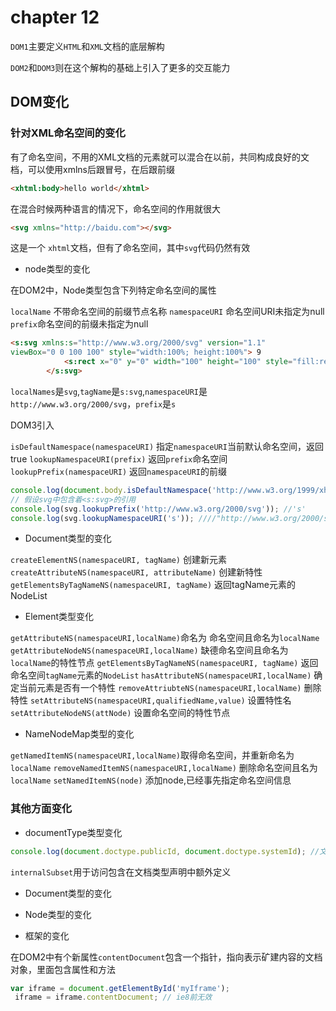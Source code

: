 # chapter 12

`DOM1`主要定义`HTML`和`XML`文档的底层解构

`DOM2`和`DOM3`则在这个解构的基础上引入了更多的交互能力

## DOM变化

### 针对XML命名空间的变化
有了命名空间，不用的XML文档的元素就可以混合在以前，共同构成良好的文档，可以使用xmlns后跟冒号，在后跟前缀

```html
<xhtml:body>hello world</xhtml>
```

在混合时候两种语言的情况下，命名空间的作用就很大

```html
<svg xmlns="http://baidu.com"></svg>
```
这是一个 `xhtml`文档，但有了命名空间，其中`svg`代码仍然有效

- node类型的变化

在DOM2中，Node类型包含下列特定命名空间的属性

`localName` 不带命名空间的前缀节点名称
`namespaceURI` 命名空间URI未指定为null
`prefix`命名空间的前缀未指定为null
```html
<s:svg xmlns:s="http://www.w3.org/2000/svg" version="1.1"
viewBox="0 0 100 100" style="width:100%; height:100%"> 9
            <s:rect x="0" y="0" width="100" height="100" style="fill:red"/>
        </s:svg>
```
`localNames`是`svg`,`tagName`是`s:svg`,`namespaceURI`是`http://www.w3.org/2000/svg`，`prefix`是`s`

DOM3引入


`isDefaultNamespace(namespaceURI)` 指定`namespaceURI`当前默认命名空间，返回true
`lookupNamespaceURI(prefix)` 返回`prefix`命名空间
`lookupPrefix(namespaceURI)` 返回`namespaceURI`的前缀

```js
console.log(document.body.isDefaultNamespace('http://www.w3.org/1999/xhtml')); //true
// 假设svg中包含着<s:svg>的引用
console.log(svg.lookupPrefix('http://www.w3.org/2000/svg')); //'s' 
console.log(svg.lookupNamespaceURI('s')); ////"http://www.w3.org/2000/svg"
```

- Document类型的变化

`createElementNS(namespaceURI, tagName)` 创建新元素
`createAttributeNS(namespaceURI, attributeName)` 创建新特性
`getElementsByTagNameNS(namespaceURI, tagName)` 返回tagName元素的NodeList

- Element类型变化

`getAttributeNS(namespaceURI,localName)`命名为 命名空间且命名为`localName`
`getAttributeNodeNS(namespaceURI,localName)` 缺德命名空间且命名为`localName`的特性节点
`getElementsByTagNameNS(namespaceURI, tagName)` 返回命名空间`tagName`元素的`NodeList`
`hasAttributeNS(namespaceURI,localName)` 确定当前元素是否有一个特性
`removeAttriubteNS(namespaceURI,localName)` 删除特性
`setAttributeNS(namespaceURI,qualifiedName,value)` 设置特性名
`setAttributeNodeNS(attNode)` 设置命名空间的特性节点


- NameNodeMap类型的变化

`getNamedItemNS(namespaceURI,localName)`取得命名空间，并重新命名为`localName`
`removeNamedItemNS(namespaceURI,localName)` 删除命名空间且名为`localName`
`setNamedItemNS(node)` 添加node,已经事先指定命名空间信息

### 其他方面变化

- documentType类型变化
```js
console.log(document.doctype.publicId, document.doctype.systemId); //文档类型声明声明 chrome 中没有显示
```

`internalSubset`用于访问包含在文档类型声明中额外定义


- Document类型的变化

- Node类型的变化

- 框架的变化

在DOM2中有个新属性`contentDocument`包含一个指针，指向表示矿建内容的文档对象，里面包含属性和方法

```js
var iframe = document.getElementById('myIframe');
 iframe = iframe.contentDocument; // ie8前无效
```
